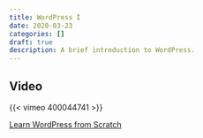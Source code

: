 ```yaml
---
title: WordPress I
date: 2020-03-23
categories: []
draft: true
description: A brief introduction to WordPress.
---
```


## Video

{{< vimeo 400044741 >}}

[Learn WordPress from Scratch](https://www.linkedin.com/learning/wordpress-5-essential-training/how-wordpress-works)